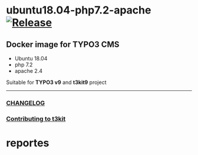 # ubuntu18.04-php7.2-apache [![Release](https://img.shields.io/github/release/t3kit/ubuntu18.04-php7.2-apache.svg?style=flat-square)](https://github.com/t3kit/ubuntu18.04-php7.2-apache/releases)

## Docker image for TYPO3 CMS

- Ubuntu 18.04
- php 7.2
- apache 2.4

Suitable for **TYPO3 v9** and **t3kit9** project
  
***

### [CHANGELOG](https://github.com/t3kit/ubuntu18.04-php7.2-apache/blob/master/CHANGELOG.md)
### [Contributing to t3kit](https://github.com/t3kit/t3kit/blob/master/CONTRIBUTING.md)
# reportes
